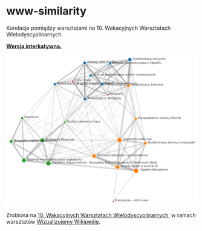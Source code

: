 www-similarity
==============

Korelacje pomiędzy warsztatami na 10. Wakacyjnych Warsztatach Wielodyscyplinarnych.

**[Wersja interkatywna.](http://jaszczurjaszczur.github.io/www-similarity/)**

![10. Wakacyjne Warsztaty Wielodyscyplinanre - graf zajęć](www10.png)

Zrobiona na [10. Wakacyjnych Warsztatach Wielodyscyplinarnych](http://warsztatywww.wikidot.com/), w ramach warsztatów [Wizualizujemy Wikipedię](http://warsztatywww.wikidot.com/www10:wizualizujemy-wikipedie).
